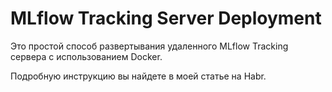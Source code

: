 # MLflow Tracking Server Deployment

Это простой способ развертывания удаленного MLflow Tracking сервера с использованием Docker.

Подробную инструкцию вы найдете в моей статье на Habr.

